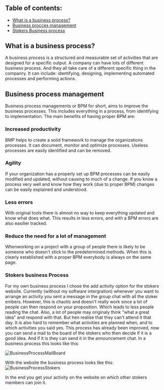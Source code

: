# 

## Table of contents:
- [What is a business process?](#what-is-a-business-process)
- [Business procces management](#business-process-management)
- [Stokers Business process](#stokers-business-process)

## What is a business process?
A business process is a structured and measurable set of activities that are designed for a specific output.
A company can have lots of different business process. And they all take care of a different specific thing in the companry.
It can include: identifying, designing, implementing automated processes and performing actions.

## Business process management
Business process managements or BPM for short, aims to improve the business processes.
This includes everything in a process, from identifying to implementation.
The main benefits of having proper BPM are:

### Increased productivity
BMP helps to create a solid framework to manage the organizations processes.
It can document, monitor and optimize processes.
Useless processes are easily identified and can be removed.

### Agility
If your organization has a properly set up BPM processes can be easily modified and updated, without causing to much of a change.
If you know a process very well and know how they work (due to proper BPM) changes can be easily explained and understood.

### Less errors
With original tools there is almost no way to keep everything updated and know what does what.
This results in less errors, and with a BPM errors are also easilier tracked.

### Reduce the need for a lot of management
Whenworking on a project with a group of people there is likely to be someone who doesn't stick to the predetermined methods. When this is clearly established with a proper BPM everybody is always on the same page.

### Stokers business Process
For my own business process I chose the add activity option for the stokers website. 
Currently (without my software intergration) whenever you want to arrange an activity you sent a message in the group chat with all the stoker embers. However, this is chaotic and doesn't really work since a lot of people can then respond on your proposition. Which leads to less people reading the chat. Also, a lot of people may originaly think "what a great idea" and respond with that. But hen realise that they can't attend it that day. It is also hard to remember what activities are planned when, and to which activities you said yes.
This process has already been improved, now you can send a mail to the board of the stokers who then decide if it is a good idea. And if it is they can send it in the announcement chat. In a business process this looks like this:

![BusinessProcessMailBoard](https://user-images.githubusercontent.com/73878099/175518039-3b1fa6f5-e10f-4491-971e-2e8613f9a92a.png)

With the website the business process looks like this:
![BusinessProcessStokers](https://user-images.githubusercontent.com/73878099/175528904-23938fcb-ad59-4c9e-b306-44b6fda4c8f1.png)

In the end you get your activity on the website on which other stokers members can join it.
